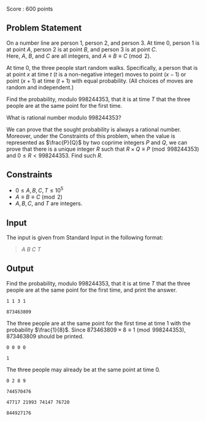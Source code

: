 Score : $600$ points

## Problem Statement

On a number line are person $1$, person $2$, and person $3$.  At time $0$, person $1$ is at point $A$, person $2$ is at point $B$, and person $3$ is at point $C$.<br>
Here, $A$, $B$, and $C$ are all integers, and $A \equiv B \equiv C \pmod{2}$.  

At time $0$, the three people start random walks.  Specifically, a person that is at point $x$ at time $t$ ($t$ is a non-negative integer) moves to point $(x-1)$ or point $(x+1)$ at time $(t+1)$ with equal probability.  (All choices of moves are random and independent.)

Find the probability, modulo $998244353$, that it is at time $T$ that the three people are at the same point for the first time.

What is rational number modulo $998244353$?

We can prove that the sought probability is always a rational number.  
Moreover, under the Constraints of this problem, when the value is represented as $\frac{P}{Q}$ by two coprime integers $P$ and $Q$, we can prove that there is a unique integer $R$ such that $R \times Q \equiv P\pmod{998244353}$ and $0 \leq R \lt 998244353$.  Find such $R$.

## Constraints

- $0 \leq A, B, C, T \leq 10^5$
- $A \equiv B \equiv C \pmod{2}$
- $A, B, C$, and $T$ are integers.

## Input

The input is given from Standard Input in the following format:

> $A$ $B$ $C$ $T$

## Output

Find the probability, modulo $998244353$, that it is at time $T$ that the three people are at the same point for the first time, and print the answer.

```input1
1 1 3 1
```

```output1
873463809
```

The three people are at the same point for the first time at time $1$ with the probability $\frac{1}{8}$.  Since $873463809 \times 8 \equiv 1 \pmod{998244353}$, $873463809$ should be printed.

```input2
0 0 0 0
```

```output2
1
```

The three people may already be at the same point at time $0$.

```input3
0 2 8 9
```

```output3
744570476
```

```input4
47717 21993 74147 76720
```

```output4
844927176
```